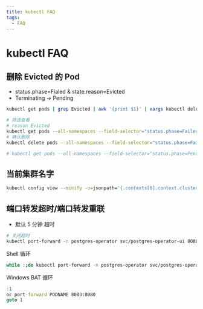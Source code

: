 ```yaml
---
title: kubectl FAQ
tags:
  - FAQ
---
```


# kubectl FAQ

## 删除 Evicted 的 Pod

- status.phase=Fialed & state.reason=Evicted
- Terminating -> Pending

```bash
kubectl get pods | grep Evicted | awk '{print $1}' | xargs kubectl delete pod

# 筛选查看
# reason Evicted
kubectl get pods --all-namespaces --field-selector="status.phase=Failed"
# 确认删除
kubectl delete pods --all-namespaces --field-selector="status.phase=Failed"

# kubectl get pods --all-namespaces --field-selector="status.phase=Pending" | awk '{print "-n " $1 " " $2}' | tail -n+2 | xargs kubectl delete pod --force
```

## 当前集群名字

```bash
kubectl config view --minify -o=jsonpath='{.contexts[0].context.cluster}'
```

## 端口转发超时/端口转发重联

- 默认 5 分钟 超时

```bash
# 关闭超时
kubectl port-forward -n postgres-operator svc/postgres-operator-ui 8080:80 --request-timeout 0
```

Shell 循环

```bash
while :;do kubectl port-forward -n postgres-operator svc/postgres-operator-ui 8080:80; done
```

Windows BAT 循环

```bat
:1
oc port-forward PODNAME 8003:8080
goto 1
```

